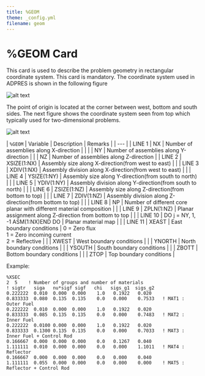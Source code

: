 ```yaml
---
title: %GEOM
theme: _config.yml
filename: geom
---
```


# %GEOM Card

This card is used to describe the problem geometry in rectangular coordinate system. This card is mandatory. The coordinate system used in ADPRES is shown in the following figure

![alt text](https://github.com/imronuke/ADPRES/tree/master/docs/images/geom_1.png "ADPRES 3D coordinate system")

The point of origin is located at the corner between west, bottom and south sides. The next figure shows the coordinate system seen from top which typically used for two-dimensional problems.

![alt text](https://github.com/imronuke/ADPRES/tree/master/docs/images/geom_2.png "ADPRES 2D coordinate system")

| `%GEOM` | Variable | Description | Remarks |
| --- |
| LINE 1 | NX | Number of assemblies along X-direction |  |
|   | NY | Number of assemblies along Y-direction |
|   | NZ | Number of assemblies along Z-direction |
| LINE 2 | XSIZE(1:NX) | Assembly size along X-direction(from west to east) |  |
| LINE 3 | XDIV(1:NX) | Assembly division along X-direction(from west to east) |  |
| LINE 4 | YSIZE(1:NY) | Assembly size along Y-direction(from south to north) |  |
| LINE 5 | YDIV(1:NY) | Assembly division along Y-direction(from south to north) |  |
| LINE 6 | ZSIZE(1:NZ) | Assembly size along Z-direction(from bottom to top) |  |
| LINE 7 | ZDIV(1:NZ) | Assembly division along Z-direction(from bottom to top) |  |
| LINE 8 | NP | Number of different core planar with different material composition |  |
| LINE 9 | ZPLN(1:NZ) | Planar assignment along Z-direction from bottom to top |  |
| LINE 10 | DO j = NY, 1, -1     ASM(1:NX)END DO | Planar material map |  |
| LINE 11 | XEAST | East boundary conditions | 0 = Zero flux<br>1 = Zero incoming current<br>2 = Reflective |
|   | XWEST | West boundary conditions |
|   | YNORTH | North boundary conditions |
|   | YSOUTH | South boundary conditions |
|   | ZBOTT | Bottom boundary conditions |
|   | ZTOP | Top boundary conditions |

Example:
```
%XSEC
2  5    ! Number of groups and number of materials
! sigtr   siga   nu*sigf sigf   chi   sigs_g1  sigs_g2
0.222222  0.010  0.000  0.000    1.0   0.1922   0.020
0.833333  0.080  0.135  0.135    0.0   0.000    0.7533   ! MAT1 : Outer Fuel
0.222222  0.010  0.000  0.000    1.0   0.1922   0.020
0.833333  0.085  0.135  0.135    0.0   0.000    0.7483   ! MAT2 : Inner Fuel
0.222222  0.0100 0.000  0.000    1.0   0.1922   0.020
0.833333  0.1300 0.135  0.135    0.0   0.000    0.7033   ! MAT3 : Inner Fuel + Control Rod
0.166667  0.000  0.000  0.000    0.0   0.1267   0.040
1.111111  0.010  0.000  0.000    0.0   0.000    1.1011   ! MAT4 : Reflector
0.166667  0.000  0.000  0.000    0.0   0.000    0.040
1.111111  0.055  0.000  0.000    0.0   0.000    0.000    ! MAT5 : Reflector + Control Rod
```
